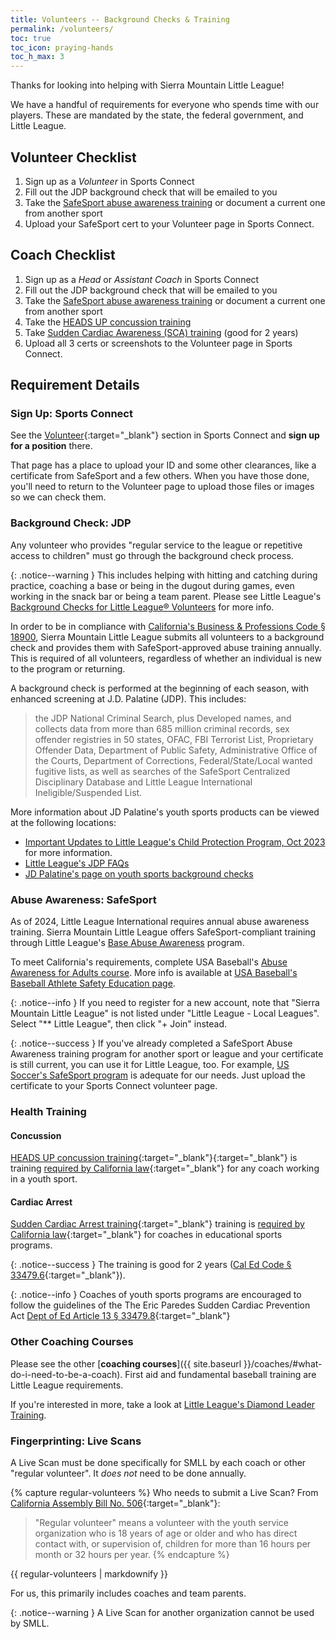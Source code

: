 ```yaml
---
title: Volunteers -- Background Checks & Training
permalink: /volunteers/
toc: true
toc_icon: praying-hands
toc_h_max: 3
---
```


Thanks for looking into helping with Sierra Mountain Little League!

We have a handful of requirements for everyone who spends time with our players.
These are mandated by the state, the federal government, and Little League.

## Volunteer Checklist

1. Sign up as a _Volunteer_ in Sports Connect
2. Fill out the JDP background check that will be emailed to you
3. Take the [SafeSport abuse awareness training](https://usabdevelops.com/page/3532/courses) or document a current one from another sport
4. Upload your SafeSport cert to your Volunteer page in Sports Connect.

## Coach Checklist

1. Sign up as a _Head_ or _Assistant Coach_ in Sports Connect
2. Fill out the JDP background check that will be emailed to you
3. Take the [SafeSport abuse awareness training](https://usabdevelops.com/page/3532/courses) or document a current one from another sport
4. Take the [HEADS UP concussion training](https://www.train.org/cdctrain/course/1089818/details)
5. Take [Sudden Cardiac Awareness (SCA) training](https://epsavealife.org/sca-prevention-training/)
   (good for 2 years)
6. Upload all 3 certs or screenshots to the Volunteer page in Sports Connect.


## Requirement Details

### Sign Up: Sports Connect

See the
[Volunteer](https://www.sierramountainll.com/Default.aspx?tabid=716513&familyid=1280771057954850150&subctl=volunteersinfo){:target="_blank"}
section in Sports Connect and **sign up for a position** there.

That page has a place to upload your ID and some other clearances,
like a certificate from SafeSport and a few others. When you have those done,
you'll need to return to the Volunteer page to upload those files or images
so we can check them.

### Background Check: JDP

Any volunteer who provides "regular service to the league or repetitive access
to children" must go through the background check process.

{: .notice--warning }
This includes helping with hitting and catching during practice,
coaching a base or being in the dugout during games, even working
in the snack bar or being a team parent. Please see Little League's
[Background Checks for Little League®
Volunteers](https://www.littleleague.org/university/articles/background-checks-for-little-league-volunteers/) for more info.

In order to be in compliance with [California's Business & Professions Code
§ 18900](https://leginfo.legislature.ca.gov/faces/codes_displaySection.xhtml?lawCode=BPC&sectionNum=18900.), Sierra Mountain Little League submits all volunteers to a background check
and provides them with SafeSport-approved abuse training annually. This is required
of all volunteers, regardless of whether an individual is new to the program or
returning.

A background check is performed at the beginning of each season,
with enhanced screening at J.D. Palatine (JDP). This includes:

> the JDP National Criminal Search, plus Developed names, and collects
> data from more than 685 million criminal records, sex offender
> registries in 50 states, OFAC, FBI Terrorist List, Proprietary
> Offender Data, Department of Public Safety, Administrative Office
> of the Courts, Department of Corrections, Federal/State/Local wanted
> fugitive lists, as well as searches of the SafeSport Centralized
> Disciplinary Database and Little League International
> Ineligible/Suspended List.

More information about JD Palatine's youth sports products can be viewed at the
following locations:
 - [Important Updates to Little League's Child Protection Program,
Oct 2023](https://www.littleleague.org/news/important-updates-to-little-leagues-child-protection-program/) for more information.
 - [Little League's JDP FAQs](https://www.littleleague.org/player-safety/child-protection-program/jdp-faqs/)
 - [JD Palatine's page on youth sports background checks](https://www.jdp.com/industries/youth-sports-background-checks/)


### Abuse Awareness: SafeSport

As of 2024, Little League International requires annual abuse awareness training.
Sierra Mountain Little League offers SafeSport-compliant training through Little League's
[Base Abuse Awareness](https://www.littleleague.org/player-safety/child-protection-program/safesport-resources-parents/) program.

To meet California's requirements, complete USA Baseball's
[Abuse Awareness for Adults course](https://usabdevelops.com/page/3532/courses?page=1&TAG_ID=2188).
More info is available at [USA Baseball's Baseball Athlete Safety Education
page](https://usabdevelops.com/page/4834/base/17090/base).

{: .notice--info }
If you need to register for a new account, note that "Sierra Mountain
Little League" is not listed under "Little League - Local Leagues".
Select "\*\* Little League", then click "+ Join" instead.

{: .notice--success }
If you've already completed a SafeSport Abuse Awareness training program for another sport
or league and your certificate is still current, you can use it for Little League, too.
For example, [US Soccer's SafeSport program](https://learning.ussoccer.com/coach/courses/available/29/details/5606) is adequate for our needs. Just upload the certificate to your Sports Connect volunteer page.

### Health Training

#### Concussion

[HEADS UP concussion training](https://www.cdc.gov/headsup/youthsports/training/index.html){:target="_blank"}{:target="_blank"}
is training [required by California
law](https://www.littleleague.org/player-safety/concussions-youth-athletes/){:target="_blank"}
for any coach working in a youth sport.

#### Cardiac Arrest

[Sudden Cardiac Arrest training](https://epsavealife.org/sca-prevention-training/){:target="_blank"}
training is [required by California
law](https://www.littleleague.org/player-safety/state-laws-on-sudden-cardiac-arrest-training/){:target="_blank"}
for coaches in educational sports programs.

{: .notice--success }
The training is good for 2 years ([Cal Ed Code § 33479.6](https://codes.findlaw.com/ca/education-code/edc-sect-33479-6/){:target="_blank"}).

{: .notice--info }
Coaches of youth sports programs are encouraged to follow the guidelines of 
the The Eric Paredes Sudden Cardiac Prevention Act
[Dept of Ed Article 13 § 33479.8](https://leginfo.legislature.ca.gov/faces/codes_displaySection.xhtml?lawCode=EDC&sectionNum=33479.8.){:target="_blank"}


### Other Coaching Courses

Please see the other [**coaching courses**]({{ site.baseurl }}/coaches/#what-do-i-need-to-be-a-coach).
First aid and fundamental baseball training are Little League requirements.

If you're interested in more, take a look at
[Little League's Diamond Leader Training](https://www.littleleague.org/diamondleader).


### Fingerprinting: Live Scans

A Live Scan must be done specifically for SMLL by each coach or other
"regular volunteer". It _does not_ need to be done annually.

{% capture regular-volunteers %}
Who needs to submit a Live Scan?
From [California Assembly Bill No. 506](https://leginfo.legislature.ca.gov/faces/billTextClient.xhtml?bill_id=202120220AB506){:target="_blank"}:
> "Regular volunteer" means a volunteer with the youth service
> organization who is 18 years of age or older and who has direct
> contact with, or supervision of, children for more than 16 hours
> per month or 32 hours per year.
{% endcapture %}
<div class="notice--info">{{ regular-volunteers | markdownify }}</div>

For us, this primarily includes coaches and team parents.

{: .notice--warning }
A Live Scan for another organization cannot be used by SMLL.
